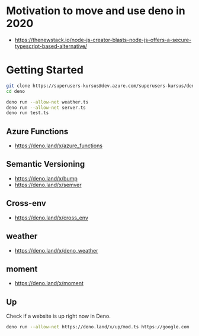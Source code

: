 # Motivation to move and use deno in 2020

- https://thenewstack.io/node-js-creator-blasts-node-js-offers-a-secure-typescript-based-alternative/




# Getting Started

```bash
git clone https://superusers-kursus@dev.azure.com/superusers-kursus/deno/_git/deno
cd deno

deno run --allow-net weather.ts
deno run --allow-net server.ts
deno run test.ts

```

## Azure Functions

- https://deno.land/x/azure_functions


## Semantic Versioning

- https://deno.land/x/bump
- https://deno.land/x/semver

## Cross-env

- https://deno.land/x/cross_env

## weather
- https://deno.land/x/deno_weather

## moment
- https://deno.land/x/moment

## Up

Check if a website is up right now in Deno.

```bash
deno run --allow-net https://deno.land/x/up/mod.ts https://google.com
```






